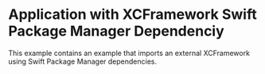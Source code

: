 # Application with XCFramework Swift Package Manager Dependenciy

This example contains an example that imports an external XCFramework using Swift Package Manager dependencies.
